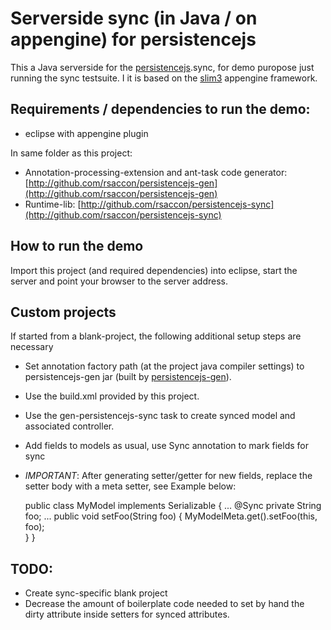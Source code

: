 Serverside sync (in Java / on appengine) for persistencejs
==========================================================

This a Java serverside for the [persistencejs](http://github.com/zef/persistencejs).sync, for demo puropose just running the sync testsuite. I it is based on the [slim3](http://code.google.com/p/slim3) appengine framework.

Requirements / dependencies to run the demo: 
--------------------------------------------
* eclipse with appengine plugin

In same folder as this project:

* Annotation-processing-extension and ant-task code generator: [http://github.com/rsaccon/persistencejs-gen](http://github.com/rsaccon/persistencejs-gen)
* Runtime-lib: [http://github.com/rsaccon/persistencejs-sync](http://github.com/rsaccon/persistencejs-sync)

How to run the demo
-------------------
Import this project (and required dependencies) into eclipse, start the server 
and point your browser to the server address.

Custom projects
---------------
If started from a blank-project, the following additional setup steps are necessary

* Set annotation factory path (at the project java compiler settings) to persistencejs-gen jar (built by [persistencejs-gen](http://github.com/rsaccon/persistencejs-gen)).
* Use the build.xml provided by this project.
* Use the gen-persistencejs-sync task to create synced model and associated controller.
* Add fields to models as usual, use Sync annotation to mark fields for sync
* *IMPORTANT*: After generating setter/getter for new fields, replace the setter body with a meta setter, see Example below:

	public class MyModel implements Serializable {
		...
		@Sync
    	private String foo;
		...
		public void setFoo(String foo) {
        	MyModelMeta.get().setFoo(this, foo);   
    	}
    }

TODO:
-----
* Create sync-specific blank project
* Decrease the amount of boilerplate code needed to set by hand the dirty attribute inside setters for synced attributes.
